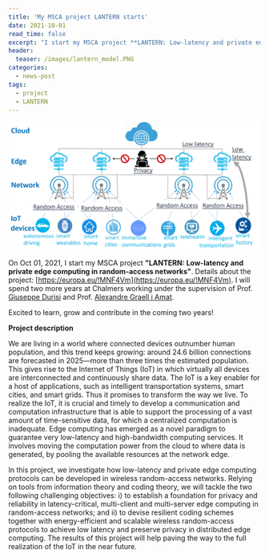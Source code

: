 ```yaml
---
title: 'My MSCA project LANTERN starts'
date: 2021-10-01
read_time: false
excerpt: "I start my MSCA project **LANTERN: Low-latency and private edge computing in random-access networks**"
header:
  teaser: /images/lantern_model.PNG
categories:
  - news-post
tags:
  - project
  - LANTERN
---
```


<img src="/images/lantern_model.PNG" alt="LANTERN" style="width:500px; float: center;"/>

On Oct 01, 2021, I start my MSCA project **"LANTERN: Low-latency and private edge computing in random-access networks"**. Details about the project: [https://europa.eu/!MNF4Vm](https://europa.eu/!MNF4Vm).
I will spend two more years at Chalmers working under the supervision of Prof. [Giuseppe Durisi](https://gdurisi.github.io/) and Prof. [Alexandre Graell i Amat](https://sites.google.com/site/agraellamat/).

Excited to learn, grow and contribute in the coming two years!

**Project description** 

We are living in a world where connected devices outnumber human population, and this trend keeps growing: around 24.6 billion connections are forecasted in 2025—more than three times the estimated population. This gives rise to the Internet of Things (IoT) in which virtually all devices are interconnected and continuously share data. The IoT is a key enabler for a host of applications, such as intelligent transportation systems, smart cities, and smart grids. Thus it promises to transform the way we live. To realize the IoT, it is crucial and timely to develop a communication and computation infrastructure that is able to support the processing of a vast amount of time-sensitive data, for which a centralized computation is inadequate. Edge computing has emerged as a novel paradigm to guarantee very low-latency and high-bandwidth computing services. It involves moving the computation power from the cloud to where data is generated, by pooling the available resources at the network edge.

In this project, we investigate how low-latency and private edge computing protocols can be developed in wireless random-access networks. Relying on tools from information theory and coding theory, we will tackle the two following challenging objectives: i) to establish a foundation for privacy and reliability in latency-critical, multi-client and multi-server edge computing in random-access networks; and ii) to devise resilient coding schemes together with energy-efficient and scalable wireless random-access protocols to achieve low latency and preserve privacy in distributed edge computing. The results of this project will help paving the way to the full realization of the IoT in the near future.
